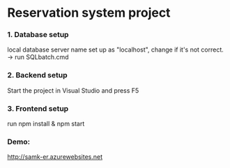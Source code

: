 # Reservation system project

### 1. Database setup
local database server name set up as "localhost", change if it's not correct.
-> run SQLbatch.cmd

### 2. Backend setup
Start the project in Visual Studio and press F5

### 3. Frontend setup
run npm install & npm start

### Demo:
http://samk-er.azurewebsites.net